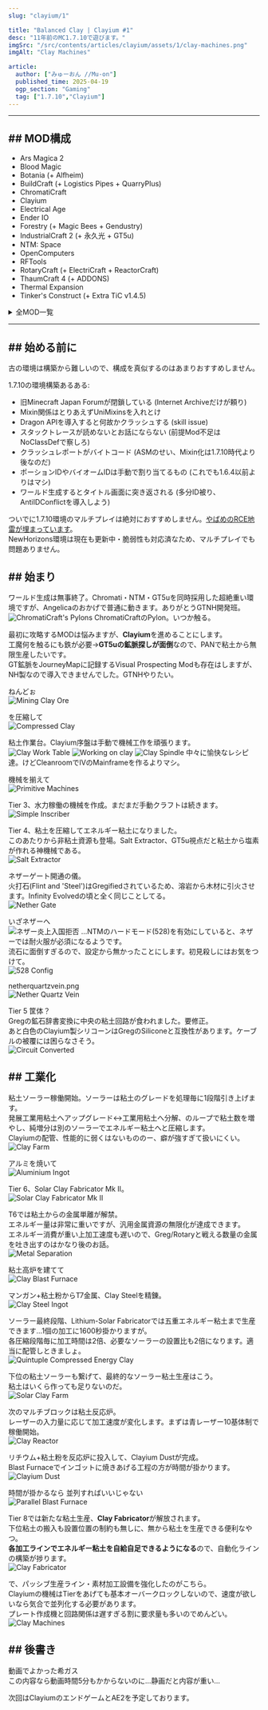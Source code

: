 ```yaml
---
slug: "clayium/1"

title: "Balanced Clay | Clayium #1"
desc: "11年前のMC1.7.10で遊びます。"
imgSrc: "/src/contents/articles/clayium/assets/1/clay-machines.png"
imgAlt: "Clay Machines"

article:
  author: ["みゅーおん //Mu-on"]
  published_time: 2025-04-19
  ogp_section: "Gaming"
  tag: ["1.7.10","Clayium"]
---
```


---

## \#\# MOD構成

- Ars Magica 2
- Blood Magic
- Botania (+ Alfheim)
- BuildCraft (+ Logistics Pipes + QuarryPlus)
- ChromatiCraft
- Clayium
- Electrical Age
- Ender IO
- Forestry (+ Magic Bees + Gendustry)
- IndustrialCraft 2 (+ 永久光 + GT5u)
- NTM: Space
- OpenComputers
- RFTools
- RotaryCraft (+ ElectriCraft + ReactorCraft)
- ThaumCraft 4 (+ ADDONS)
- Thermal Expansion
- Tinker's Construct (+ Extra TiC v1.4.5)

<details>
<summary>全MOD一覧</summary>

- AE2 Fluid Crafting
- AE2 Stuff
- AE2 Wireless Crafting Terminal
- AI\-Improvements
- ASJCore
- Additional Pipes
- Advanced Botany
- Adventure Backpack
- Alchemy Grate
- Alfheim
- Angelica
- AnimationAPI
- Anti Id Conflict
- AppleCore
- Applied Energistics 2
- ArchitectureCraft
- Ars Magica 2
- Automagy
- BD Lib
- BambooMod
- BartWorks
- BeeBetterAtBees
- Better Achievements
- Better Builder's Wands
- Better Placement
- BetterP2P
- BiblioCraft
- Binnie Core
- Blood Arsenal
- Blood Magic: Alchemical Wizardry
- Blur
- Botania
- BuildCraft
- BuildCraft Compat
- Buildcraft Extention
- Carpenter's Blocks
- Catwalks Mod
- ChatFlow
- Chisel
- Chisel Tones
- ChromatiCraft
- Clayium
- CoFH Core
- CoFH Lib
- CodeChicken Core
- Computronics
- Console Filter
- Controlling
- CosmeticArmorReworked
- Crafting Tweaks
- CreativeCore
- Curvy Pipes
- Decocraft
- DragonAPI
- Dynamic Dynamos
- ElectriCraft
- Electrical Age \- jrddunbr's build
- Ender IO
- Ender IO Addons
- EnderCore
- EnderStorage
- Extra Fixes
- Extra Utilities
- ExtraTiC
- FPS Reducer
- Fast Leaf Decay
- FoamFix
- Forbidden Magic
- Forestry for Minecraft
- Forgotten Relics
- FullscreenWhileInactive
- GT NEI Ore Plugin GT:NH Mod
- GT\+\+
- GTNH Lib
- Gadomancy
- GenDustry
- Graviation Suite
- GregTech\-Addon
- Guide\-API
- HoloInventory
- InGame Info XML
- IndustrialCraft 2
- Inventory Tweaks
- Iron Chest
- ItemPhysic
- JourneyMap
- Laser Tech
- LegibleNei
- LittleTiles
- Logistics Pipes
- LunatriusCore
- MachineMuse's Modular Powersuits
- Magic Bees
- Mantle
- McJtyLib
- MineFactory Reloaded
- MineMenu
- MineTweaker 3
- MmmMmmMmmMmm
- Mod Tweaker 2
- MoreInventoryMod
- Mouse Tweaks
- NEI Addons
- NOVA
- NTM: Space
- NameWakander
- Nature's Compass
- Neat
- NetherPortalFix
- NotEnoughIDs
- NotEnoughItems
- Numina
- OAuth
- OC Glasses
- OpenComputers
- OpenSecurity
- Player API
- Project Blue
- ProjectRed Core
- ProjectRed Expansion
- ProjectRed Fabrication
- ProjectRed Illumination
- ProjectRed Transmission
- QuarryPlus
- RFTools
- ReactorCraft
- Refined Relocation
- Resource Loader
- RotaryCraft
- Sanguine Utilities
- Schematica
- SerializationIsBad
- ServerUtilities
- Sound Filters
- Squake
- Steve's Addons
- Steve's Factory Manager
- Storage Drawers
- Storage Drawers NEI Fix
- StorageBox\_Fixed\-3\.0\.5\-5
- TC Inventory Scanning
- TC Node Tracker
- TC4 Tweak
- TCBotaniaExoflame
- Tainted Magic
- Technomancy
- Thaumcraft
- Thaumcraft Gates
- Thaumcraft Mob Aspects
- Thaumcraft NEI Additions
- Thaumcraft NEI Plugin
- Thaumcraft Research Tweaks
- ThaumcraftAltarCull
- Thaumic Boots
- Thaumic Energistics
- Thaumic Exploration
- Thaumic Insurgence
- Thaumic Machina
- Thaumic Tinkerer
- ThaumicHorizons
- Thermal Dynamics
- Thermal Expansion
- Thermal Foundation
- Thermal Tinkering
- Tinker I/O
- Tinkers' Construct
- Tinkers' Mechworks
- TofuCraft\-2\.1\.8\-mc1\.7\.10
- TofuFactoryR\-1\.3\.0\-MC1\.7\.10
- Traveller's Gear
- UniDict
- UniMixins
- VisibleRayGenerator
- WAILA Plugins
- Waila
- Waila Harvestability
- WanionLib
- WarpTheory
- What Are We Looking At
- Witching Gadgets
- WorldEdit
- Ztones
- asielib
- bugtorch\-1\.7\.10\-1\.1\.6
- p455w0rd's Library
- spark
</details>

---

## \#\# 始める前に

古の環境は構築から難しいので、構成を真似するのはあまりおすすめしません。  

1.7.10の環境構築あるある:
- 旧Minecraft Japan Forumが閉鎖している (Internet Archiveだけが頼り)
- Mixin関係はとりあえずUniMixinsを入れとけ
- Dragon APIを導入すると何故かクラッシュする (skill issue)
- スタックトレースが読めないとお話にならない (前提Mod不足はNoClassDefで察しろ)
- クラッシュレポートがバイトコード (ASMのせい、Mixin化は1.7.10時代より後なのだ)
- ポーションIDやバイオームIDは手動で割り当てるもの (これでも1.6.4以前よりはマシ)
- ワールド生成するとタイトル画面に突き返される (多分ID被り、AntiIDConflictを導入しよう)

ついでに1.7.10環境のマルチプレイは絶対におすすめしません。[やばめのRCE地雷が埋まっています](https://blog.mmpa.info/posts/bleeding-pipe/)。  
NewHorizons環境は現在も更新中・脆弱性も対応済なため、マルチプレイでも問題ありません。  


## \#\# 始まり

ワールド生成は無事終了。Chromati・NTM・GT5uを同時採用した超絶重い環境ですが、Angelicaのおかげで普通に動きます。ありがとうGTNH開発班。  
![ChromatiCraft's Pylons](../assets/1/pylon.png)
ChromatiCraftのPylon。いつか触る。  

最初に攻略するMODは悩みますが、**Clayium**を進めることにします。  
工魔何を触るにも鉄が必要->**GT5uの鉱脈探しが面倒**なので、PANで粘土から無限生産したいです。  
GT鉱脈をJourneyMapに記録するVisual Prospecting Modも存在はしますが、NH製なので導入できませんでした。GTNHやりたい。  

ねんどぉ  
![Mining Clay Ore](../assets/1/nendo.png)

を圧縮して  
![Compressed Clay](../assets/1/compressed-clay.png)

粘土作業台。Clayium序盤は手動で機械工作を頑張ります。  
![Clay Work Table](../assets/1/clayworktable.png)
![Working on clay](../assets/1/clayworking.png)
![Clay Spindle](../assets/1/clayspindle.png)
中々に愉快なレシピ達。けどCleanroomでIVのMainframeを作るよりマシ。  

機械を揃えて  
![Primitive Machines](../assets/1/primitive-machines.png)

Tier 3、水力稼働の機械を作成。まだまだ手動クラフトは続きます。  
![Simple Inscriber](../assets/1/simple-inscriber.png)

Tier 4、粘土を圧縮してエネルギー粘土になりました。  
このあたりから非粘土資源も登場。Salt Extractor、GT5u視点だと粘土から塩素が作れる神機械である。  
![Salt Extractor](../assets/1/salt-extractor.png)

ネザーゲート開通の儀。  
火打石(Flint and 'Steel')はGregifiedされているため、溶岩から木材に引火させます。Infinity Evolvedの頃と全く同じことしてる。  
![Nether Gate](../assets/1/nethergate.png)

いざネザーへ  
![ネザー炎上入国拒否](../assets/1/enjo.png)
...NTMのハードモード(528)を有効にしていると、ネザーでは耐火服が必須になるようです。  
流石に面倒すぎるので、設定から無かったことにします。初見殺しにはお気をつけて。  
![528 Config](../assets/1/528.png)

netherquartzvein.png  
![Nether Quartz Vein](../assets/1/netherquartzvein.png)

Tier 5 筐体？  
Gregの鉱石辞書変換に中央の粘土回路が食われました。要修正。  
あと白色のClayium製シリコーンはGregのSiliconeと互換性があります。ケーブルの被覆には困らなさそう。  
![Circuit Converted](../assets/1/gtoredicted.png)


## \#\# 工業化

粘土ソーラー稼働開始。ソーラーは粘土のグレードを処理毎に1段階引き上げます。  
発展工業用粘土へアップグレード&lt;-&gt;工業用粘土へ分解、のループで粘土数を増やし、純増分は別のソーラーでエネルギー粘土へと圧縮します。  
Clayiumの配管、性能的に弱くはないもののー、癖が強すぎて扱いにくい。  
![Clay Farm](../assets/1/claysolar.png)

アルミを焼いて  
![Aluminium Ingot](../assets/1/aluminium.png)

Tier 6、Solar Clay Fabricator Mk II。  
![Solar Clay Fabricator Mk II](../assets/1/claysolar2.png)

T6では粘土からの金属単離が解禁。  
エネルギー量は非常に重いですが、汎用金属資源の無限化が達成できます。  
エネルギー消費が重い上加工速度も遅いので、Greg/Rotaryと戦える数量の金属を吐き出すのはかなり後のお話。  
![Metal Separation](../assets/1/clayminerals.png)

粘土高炉を建てて  
![Clay Blast Furnace](../assets/1/blastfurnace.png)

マンガン+粘土粉からT7金属、Clay Steelを精錬。  
![Clay Steel Ingot](../assets/1/claysteel.png)

ソーラー最終段階、Lithium-Solar Fabricatorでは五重エネルギー粘土まで生産できます...1個の加工に1600秒掛かりますが。  
各圧縮段階毎に加工時間は2倍、必要なソーラーの設置比も2倍になります。適当に配管しときましょ。  
![Quintuple Compressed Energy Clay](../assets/1/claysolar3.png)

下位の粘土ソーラーも繋げて、最終的なソーラー粘土生産はこう。  
粘土はいくら作っても足りないのだ。  
![Solar Clay Farm](../assets/1/solarclayfarm.png)

次のマルチブロックは粘土反応炉。  
レーザーの入力量に応じて加工速度が変化します。まずは青レーザー10基体制で稼働開始。  
![Clay Reactor](../assets/1/clayreactor.png)

リチウム+粘土粉を反応炉に投入して、Clayium Dustが完成。  
Blast Furnaceでインゴットに焼きあげる工程の方が時間が掛かります。  
![Clayium Dust](../assets/1/clayiumdust.png)

時間が掛かるなら 並列すればいいじゃない  
![Parallel Blast Furnace](../assets/1/volcanus.png)

Tier 8では新たな粘土生産、**Clay Fabricator**が解放されます。  
下位粘土の搬入も設置位置の制約も無しに、無から粘土を生産できる便利なやつ。  
**各加工ラインでエネルギー粘土を自給自足できるようになる**ので、自動化ラインの構築が捗ります。  
![Clay Fabricator](../assets/1/clayfabricator.png)

で、パッシブ生産ライン・素材加工設備を強化したのがこちら。  
Clayiumの機械はTierをあげても基本オーバークロックしないので、速度が欲しいなら気合で並列化する必要があります。  
プレート作成機と回路関係は遅すぎる割に要求量も多いのでめんどい。  
![Clay Machines](../assets/1/clay-machines.png)




## \#\# 後書き

動画でよかった希ガス  
この内容なら動画時間5分もかからないのに...静画だと内容が重い...  

次回はClayiumのエンドゲームとAE2を予定しております。  
